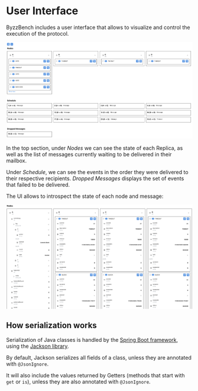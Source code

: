 # User Interface

ByzzBench includes a user interface that allows to visualize and control the execution of the protocol.

![Web UI Overview](ui-overview.png)

In the top section, under *Nodes* we can see the state of each Replica, as well as the list of messages currently waiting to be delivered in their mailbox.

Under *Schedule*, we can see the events in the order they were delivered to their respective recipients. *Dropped Messages* displays the set of events that failed to be delivered.

The UI allows to introspect the state of each node and message:

![UI Node Details](ui-node-details.png)

## How serialization works

Serialization of Java classes is handled by the [Spring Boot framework](https://spring.io/projects/spring-boot), using the [Jackson library](https://docs.spring.io/spring-boot/reference/features/json.html).

By default, Jackson serializes all fields of a class, unless they are annotated with `@JsonIgnore`.

It will also include the values returned by Getters (methods that start with `get` or `is`), unless they are also annotated with `@JsonIgnore`.
